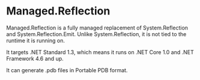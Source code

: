 # Managed.Reflection

Managed.Reflection is a fully managed replacement of System.Reflection and System.Reflection.Emit. Unlike System.Reflection, it is not tied to the runtime it is running on.

It targets .NET Standard 1.3, which means it runs on .NET Core 1.0 and .NET Framework 4.6 and up.

It can generate .pdb files in Portable PDB format.
